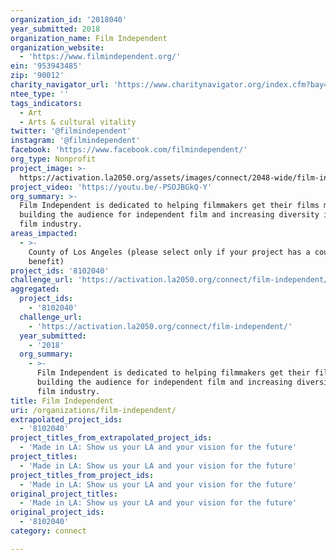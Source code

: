 ```yaml
---
organization_id: '2018040'
year_submitted: 2018
organization_name: Film Independent
organization_website:
  - 'https://www.filmindependent.org/'
ein: '953943485'
zip: '90012'
charity_navigator_url: 'https://www.charitynavigator.org/index.cfm?bay=search.profile&ein=953943485'
ntee_type: ''
tags_indicators:
  - Art
  - Arts & cultural vitality
twitter: '@filmindependent'
instagram: '@filmindependent'
facebook: 'https://www.facebook.com/filmindependent/'
org_type: Nonprofit
project_image: >-
  https://activation.la2050.org/assets/images/connect/2048-wide/film-independent.jpg
project_video: 'https://youtu.be/-PSOJBGkQ-Y'
org_summary: >-
  Film Independent is dedicated to helping filmmakers get their films made,
  building the audience for independent film and increasing diversity in the
  film industry.
areas_impacted:
  - >-
    County of Los Angeles (please select only if your project has a countywide
    benefit)
project_ids: '8102040'
challenge_url: 'https://activation.la2050.org/connect/film-independent/'
aggregated:
  project_ids:
    - '8102040'
  challenge_url:
    - 'https://activation.la2050.org/connect/film-independent/'
  year_submitted:
    - '2018'
  org_summary:
    - >-
      Film Independent is dedicated to helping filmmakers get their films made,
      building the audience for independent film and increasing diversity in the
      film industry.
title: Film Independent
uri: /organizations/film-independent/
extrapolated_project_ids:
  - '8102040'
project_titles_from_extrapolated_project_ids:
  - 'Made in LA: Show us your LA and your vision for the future'
project_titles:
  - 'Made in LA: Show us your LA and your vision for the future'
project_titles_from_project_ids:
  - 'Made in LA: Show us your LA and your vision for the future'
original_project_titles:
  - 'Made in LA: Show us your LA and your vision for the future'
original_project_ids:
  - '8102040'
category: connect

---
```

